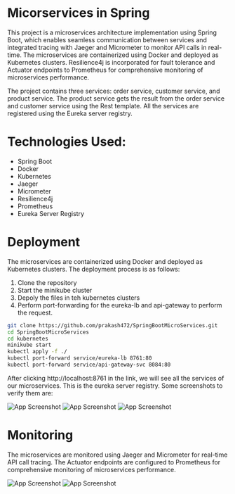 # Micorservices in Spring

This project is a microservices architecture implementation using Spring Boot, which enables seamless communication between services and integrated tracing with Jaeger and Micrometer to monitor API calls in real-time. The microservices are containerized using Docker and deployed as Kubernetes clusters. Resilience4j is incorporated for fault tolerance and Actuator endpoints to Prometheus for comprehensive monitoring of microservices performance.

The project contains three services: order service, customer service, and product service. The product service gets the result from the order service and customer service using the Rest template. All the services are registered using the Eureka server registry.

# Technologies Used:
- Spring Boot
- Docker
- Kubernetes
- Jaeger
- Micrometer
- Resilience4j
- Prometheus
- Eureka Server Registry


# Deployment

The microservices are containerized using Docker and deployed as Kubernetes clusters. The deployment process is as follows:

1. Clone the repository
2. Start the minikube cluster
3. Depoly the files in teh kubernetes clusters
4. Perform port-forwarding for the eureka-lb and api-gateway to perform the request.

```bash
git clone https://github.com/prakash472/SpringBootMicroServices.git
cd SpringBootMicroServices 
cd kubernetes
minikube start
kubectl apply -f ./
kubectl port-forward service/eureka-lb 8761:80
kubectl port-forward service/api-gateway-svc 8084:80
```

After clicking http://localhost:8761 in the link, we will see all the services of our microservices. This is the eureka server registry.
Some screenshots to verify them are:

![App Screenshot](https://via.placeholder.com/468x300?text=App+Screenshot+Here)
![App Screenshot](https://via.placeholder.com/468x300?text=App+Screenshot+Here)
![App Screenshot](https://via.placeholder.com/468x300?text=App+Screenshot+Here)

# Monitoring
The microservices are monitored using Jaeger and Micrometer for real-time API call tracing. The Actuator endpoints are configured to Prometheus for comprehensive monitoring of microservices performance.

![App Screenshot](https://via.placeholder.com/468x300?text=App+Screenshot+Here)
![App Screenshot](https://via.placeholder.com/468x300?text=App+Screenshot+Here)